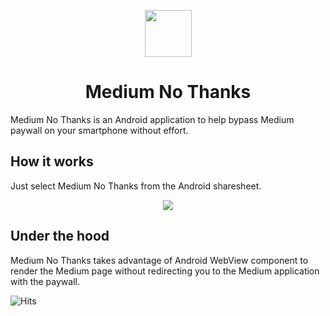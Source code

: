 <p align="center">
  <img src="https://github.com/a-chris/medium-no-thanks/blob/master/readme/logo.png" width="75" height="75"/>
</p>

<h1 align="center">Medium No Thanks</h1>

Medium No Thanks is an Android application to help bypass Medium paywall on your smartphone without effort.

## How it works

Just select Medium No Thanks from the Android sharesheet.

<p align="center">
  <img src="https://github.com/a-chris/medium-no-thanks/blob/master/readme/sample.gif" />
</p>

## Under the hood

Medium No Thanks takes advantage of Android WebView component to render the Medium page without redirecting you to the Medium application with the paywall.

<img src="https://hitcounter.pythonanywhere.com/nocount/tag.svg?url=https://github.com/a-chris/medium-no-thanks" alt="Hits">
